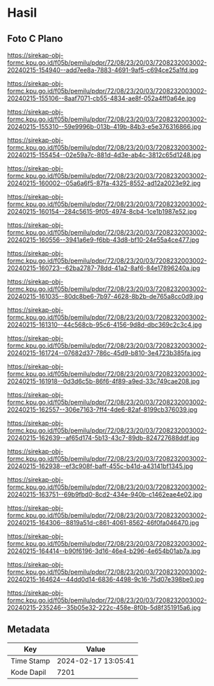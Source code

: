 # Hasil

## Foto C Plano

https://sirekap-obj-formc.kpu.go.id/f05b/pemilu/pdpr/72/08/23/20/03/7208232003002-20240215-154940--add7ee8a-7883-4691-9af5-c694ce25a1fd.jpg

https://sirekap-obj-formc.kpu.go.id/f05b/pemilu/pdpr/72/08/23/20/03/7208232003002-20240215-155106--8aaf7071-cb55-4834-ae8f-052a4ff0a64e.jpg

https://sirekap-obj-formc.kpu.go.id/f05b/pemilu/pdpr/72/08/23/20/03/7208232003002-20240215-155310--59e9996b-013b-419b-84b3-e5e376316866.jpg

https://sirekap-obj-formc.kpu.go.id/f05b/pemilu/pdpr/72/08/23/20/03/7208232003002-20240215-155454--02e59a7c-881d-4d3e-ab4c-3812c65d1248.jpg

https://sirekap-obj-formc.kpu.go.id/f05b/pemilu/pdpr/72/08/23/20/03/7208232003002-20240215-160002--05a6a6f5-87fa-4325-8552-ad12a2023e92.jpg

https://sirekap-obj-formc.kpu.go.id/f05b/pemilu/pdpr/72/08/23/20/03/7208232003002-20240215-160154--284c5615-9f05-4974-8cb4-1ce1b1987e52.jpg

https://sirekap-obj-formc.kpu.go.id/f05b/pemilu/pdpr/72/08/23/20/03/7208232003002-20240215-160556--3941a6e9-f6bb-43d8-bf10-24e55a4ce477.jpg

https://sirekap-obj-formc.kpu.go.id/f05b/pemilu/pdpr/72/08/23/20/03/7208232003002-20240215-160723--62ba2787-78dd-41a2-8af6-84e17896240a.jpg

https://sirekap-obj-formc.kpu.go.id/f05b/pemilu/pdpr/72/08/23/20/03/7208232003002-20240215-161035--80dc8be6-7b97-4628-8b2b-de765a8cc0d9.jpg

https://sirekap-obj-formc.kpu.go.id/f05b/pemilu/pdpr/72/08/23/20/03/7208232003002-20240215-161310--44c568cb-95c6-4156-9d8d-dbc369c2c3c4.jpg

https://sirekap-obj-formc.kpu.go.id/f05b/pemilu/pdpr/72/08/23/20/03/7208232003002-20240215-161724--07682d37-786c-45d9-b810-3e4723b385fa.jpg

https://sirekap-obj-formc.kpu.go.id/f05b/pemilu/pdpr/72/08/23/20/03/7208232003002-20240215-161918--0d3d6c5b-86f6-4f89-a9ed-33c749cae208.jpg

https://sirekap-obj-formc.kpu.go.id/f05b/pemilu/pdpr/72/08/23/20/03/7208232003002-20240215-162557--306e7163-7ff4-4de6-82af-8199cb376039.jpg

https://sirekap-obj-formc.kpu.go.id/f05b/pemilu/pdpr/72/08/23/20/03/7208232003002-20240215-162639--af65d174-5b13-43c7-89db-824727688ddf.jpg

https://sirekap-obj-formc.kpu.go.id/f05b/pemilu/pdpr/72/08/23/20/03/7208232003002-20240215-162938--ef3c908f-baff-455c-b41d-a43141bf1345.jpg

https://sirekap-obj-formc.kpu.go.id/f05b/pemilu/pdpr/72/08/23/20/03/7208232003002-20240215-163751--69b9fbd0-8cd2-434e-940b-c1462eae4e02.jpg

https://sirekap-obj-formc.kpu.go.id/f05b/pemilu/pdpr/72/08/23/20/03/7208232003002-20240215-164306--8819a51d-c861-4061-8562-46f0fa046470.jpg

https://sirekap-obj-formc.kpu.go.id/f05b/pemilu/pdpr/72/08/23/20/03/7208232003002-20240215-164414--b90f6196-3d16-46e4-b296-4e654b01ab7a.jpg

https://sirekap-obj-formc.kpu.go.id/f05b/pemilu/pdpr/72/08/23/20/03/7208232003002-20240215-164624--44dd0d14-6836-4498-9c16-75d07e398be0.jpg

https://sirekap-obj-formc.kpu.go.id/f05b/pemilu/pdpr/72/08/23/20/03/7208232003002-20240215-235246--35b05e32-222c-458e-8f0b-5d8f351915a6.jpg


## Metadata

| Key        | Value               |
| ---------- | ------------------- |
| Time Stamp | 2024-02-17 13:05:41 |
| Kode Dapil | 7201                |



